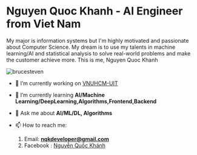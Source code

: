 <!-- <h1 align="center">Hi there 👋 </h1>
 -->
<h1 algin="center">Nguyen Quoc Khanh - AI Engineer from Viet Nam </h1> 

My major is information systems but I'm highly motivated and passionate about Computer Science. My dream is to use my talents in machine learning/AI and statistical analysis to solve real-world problems and make the customer achieve more. This is me, Nguyen Quoc Khanh

<p align="left"> <img src="https://komarev.com/ghpvc/?username=brucesteven&label=Profile%20views&color=0e75b6&style=flat" alt="brucesteven" /> </p>

<!-- <p align="left"> <a href="https://github.com/ryo-ma/github-profile-trophy"><img src="https://github-profile-trophy.vercel.app/?username=brucesteven" alt="brucesteven" /></a> </p> -->

- 🔭 I’m currently working on [VNUHCM-UIT](https://www.uit.edu.vn/)

- 🌱 I’m currently learning **AI/Machine Learning/DeepLearning,Algorithms,Frontend,Backend**

- 💬 Ask me about **AI/ML/DL, Algorithms**

- 📫 How to reach me:
  1. Email: **nqkdeveloper@gmail.com**
  2. Facebook : [Nguyễn Quốc Khánh](https://www.facebook.com/nqk.dev)


